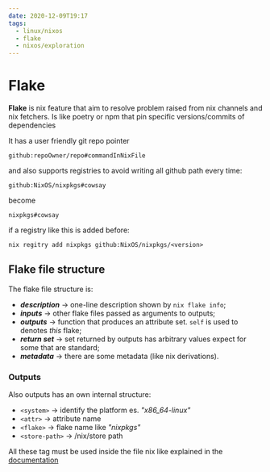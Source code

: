 ```yaml
---
date: 2020-12-09T19:17
tags:
  - linux/nixos
  - flake
  - nixos/exploration
---
```


# Flake
**Flake** is nix feature that aim to resolve problem raised from nix channels and nix fetchers. Is like poetry or npm that pin specific versions/commits of dependencies

It has a user friendly git repo pointer
```
github:repoOwner/repo#commandInNixFile
```
and also supports registries to avoid writing all github path every time:
```
github:NixOS/nixpkgs#cowsay
```
become
```
nixpkgs#cowsay
```
if a registry like this is added before:
```
nix regitry add nixpkgs github:NixOS/nixpkgs/<version>
```

## Flake file structure
The flake file structure is:

* ***description*** → one-line description shown by `nix flake info`;
* ***inputs*** → other flake files passed as arguments to outputs;
* ***outputs*** → function that produces an attribute set. `self` is used to denotes *this* flake;
* ***return set*** → set returned by outputs has arbitrary values expect for some that are standard;
* ***metadata*** → there are some metadata (like nix derivations).

### Outputs
Also outputs has an own internal structure:

* `<system>` → identify the platform es. *"x86_64-linux"*
* `<attr>` → attribute name
* `<flake>` → flake name like *"nixpkgs"*
* `<store-path>` → /nix/store path

All these tag must be used inside the file nix like explained in the [documentation](https://nixos.wiki/wiki/Flakes)
